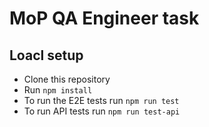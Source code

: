 # MoP QA Engineer task

## Loacl setup

* Clone this repository
* Run `npm install`
* To run the E2E tests run `npm run test`
* To run API tests run `npm run test-api`
